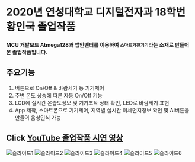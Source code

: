 # 2020년 연성대학교 디지털전자과 18학번 황인국 졸업작품

#### MCU 개발보드 Atmega128과 앱인벤터를 이용하여 `스마트가전기기`라는 소재로 만들어본 졸업작품입니다.
## 주요기능 
1. 버튼으로 On/Off & 바람세기 등 기기제어
2. 주변 온도 상승에 따른 자동 On/Off 기능
3. LCD에 실시간 온습도정보 및 기기조작 상태 확인, LED로 바람세기 표현
4. App 제작, 스마트폰으로 기기제어, 지역별 실시간 미세먼지정보 확인 및 AI버튼을 만들어 음성인식 가능

## Click [YouTube 졸업작품 시연 영상](https://www.youtube.com/watch?v=RVzAPrMWpZ0)



![슬라이드1](https://user-images.githubusercontent.com/80079407/110243965-f6ad1d00-7f9f-11eb-935c-f28e62eb5bdd.PNG)
![슬라이드2](https://user-images.githubusercontent.com/80079407/110243969-f876e080-7f9f-11eb-9d16-1f2331cbce26.PNG)
![슬라이드3](https://user-images.githubusercontent.com/80079407/110243971-f9a80d80-7f9f-11eb-808a-648928e7ebe4.PNG)
![슬라이드4](https://user-images.githubusercontent.com/80079407/110243972-fa40a400-7f9f-11eb-963f-ee70ca3e204b.PNG)
![슬라이드5](https://user-images.githubusercontent.com/80079407/110243973-fa40a400-7f9f-11eb-826f-7c57a1d6a71c.png)
![슬라이드6](https://user-images.githubusercontent.com/80079407/110243975-fad93a80-7f9f-11eb-95ab-4dc2cbaeb77a.PNG)



















